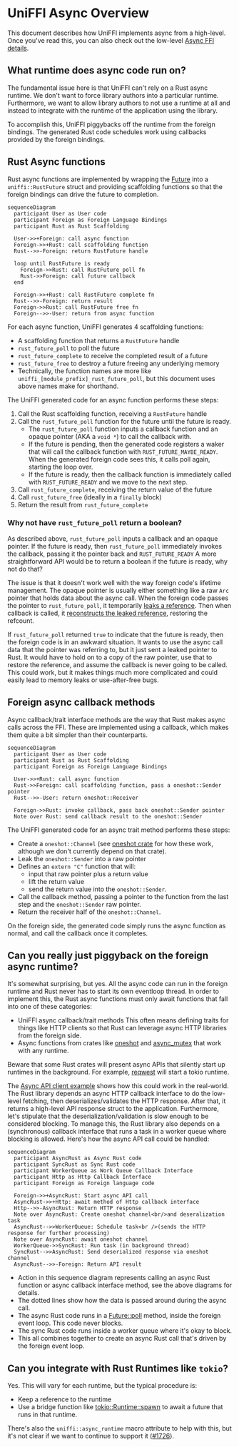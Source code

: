 # UniFFI Async Overview

This document describes how UniFFI implements async from a high-level.
Once you've read this, you can also check out the low-level [Async FFI details](async-ffi.md).

## What runtime does async code run on?

The fundamental issue here is that UniFFI can't rely on a Rust async runtime.
We don't want to force library authors into a particular runtime.
Furthermore, we want to allow library authors to not use a runtime at all and instead to integrate with the runtime of the application using the library.

To accomplish this, UniFFI piggybacks off the runtime from the foreign bindings.
The generated Rust code schedules work using callbacks provided by the foreign bindings.

## Rust Async functions

Rust async functions are implemented by wrapping the
[Future](https://doc.rust-lang.org/std/future/trait.Future.html) into a `uniffi::RustFuture` struct
and providing scaffolding functions so that the foreign bindings can drive the future to completion.


```mermaid
sequenceDiagram
  participant User as User code
  participant Foreign as Foreign Language Bindings
  participant Rust as Rust Scaffolding

  User->>+Foreign: call async function
  Foreign->>+Rust: call scaffolding function
  Rust-->>-Foreign: return RustFuture handle

  loop until RustFuture is ready
    Foreign->>Rust: call RustFuture poll fn
    Rust->>Foreign: call future callback
  end

  Foreign->>+Rust: call RustFuture complete fn
  Rust-->>-Foreign: return result
  Foreign->>Rust: call RustFuture free fn
  Foreign-->>-User: return from async function
```

For each async function, UniFFI generates 4 scaffolding functions:
* A scaffolding function that returns a `RustFuture` handle
* `rust_future_poll` to poll the future
* `rust_future_complete` to receive the completed result of a future
* `rust_future_free` to destroy a future freeing any underlying memory
* Technically, the function names are more like `uniffi_[module_prefix]_rust_future_poll`, but this document uses above names make for shorthand.

The UniFFI generated code for an async function performs these steps:

1. Call the Rust scaffolding function, receiving a `RustFuture` handle
1. Call the `rust_future_poll` function for the future until the future is ready.
   * The `rust_future_poll` function inputs a callback function and an opaque pointer (AKA a `void *`) to call the callback with.
   * If the future is pending, then the generated code registers a waker that will call the callback function with `RUST_FUTURE_MAYBE_READY`.
     When the generated foreign code sees this, it calls poll again, starting the loop over.
   * If the future is ready, then the callback function is immediately called with `RUST_FUTURE_READY` and we move to the next step.
1. Call `rust_future_complete`, receiving the return value of the future
1. Call `rust_future_free` (ideally in a `finally` block)
1. Return the result from `rust_future_complete`

### Why not have `rust_future_poll` return a boolean?

As described above, `rust_future_poll` inputs a callback and an opaque pointer.
If the future is ready, then `rust_future_poll` immediately invokes the callback, passing it the pointer back and `RUST_FUTURE_READY`
A more straightforward API would be to return a boolean if the future is ready, why not do that?

The issue is that it doesn't work well with the way foreign code's lifetime management.
The opaque pointer is usually either something like a raw `Arc` pointer that holds data about the async call.
When the foreign code passes the pointer to `rust_future_poll`, it temporarily [leaks a reference](https://doc.rust-lang.org/std/sync/struct.Arc.html#method.into_raw).
Then when callback is called, it [reconstructs the leaked reference](https://doc.rust-lang.org/std/sync/struct.Arc.html#method.from_raw), restoring the refcount.

If `rust_future_poll` returned `true` to indicate that the future is ready, then the foreign code is in an awkward situation.
It wants to use the async call data that the pointer was referring to, but it just sent a leaked pointer to Rust.
It would have to hold on to a copy of the raw pointer, use that to restore the reference, and assume the callback is never going to be called.
This could work, but it makes things much more complicated and could easily lead to memory leaks or use-after-free bugs.

## Foreign async callback methods

Async callback/trait interface methods are the way that Rust makes async calls across the FFI.
These are implemented using a callback, which makes them quite a bit simpler than their counterparts.

```mermaid
sequenceDiagram
  participant User as User code
  participant Rust as Rust Scaffolding
  participant Foreign as Foreign Language Bindings

  User->>+Rust: call async function
  Rust->>Foreign: call scaffolding function, pass a oneshot::Sender pointer
  Rust-->>-User: return oneshot::Receiver

  Foreign->>Rust: invoke callback, pass back oneshot::Sender pointer
  Note over Rust: send callback result to the oneshot::Sender
```


The UniFFI generated code for an async trait method performs these steps:

  - Create a `oneshot::Channel` (see [oneshot crate](https://docs.rs/oneshot/latest/oneshot/) for how these work, although we don't currently depend on that crate).
  - Leak the `oneshot::Sender` into a raw pointer
  - Defines an `extern "C"` function that will:
      - input that raw pointer plus a return value 
      - lift the return value
      - send the return value into the `oneshot::Sender`.
  - Call the callback method, passing a pointer to the function from the last step and the `oneshot::Sender` raw pointer.
  - Return the receiver half of the `oneshot::Channel`.

On the foreign side, the generated code simply runs the async function as normal, and call the callback once it completes.

## Can you really just piggyback on the foreign async runtime?

It's somewhat surprising, but yes.
All the async code can run in the foreign runtime and Rust never has to start its own eventloop thread.
In order to implement this, the Rust async functions must only await functions that fall into one of these categories:

* UniFFI async callback/trait methods
  This often means defining traits for things like HTTP clients so that Rust can leverage async HTTP libraries from the foreign side.
* Async functions from crates like [oneshot](https://docs.rs/oneshot/latest/oneshot/) and [async_mutex](https://docs.rs/async-mutex/latest/async_mutex/) that work with any runtime.

Beware that some Rust crates will present async APIs that silently start up runtimes in the background.
For example, [reqwest](https://docs.rs/reqwest/latest/reqwest/) will start a tokio runtime.

The [Async API client example](https://github.com/mozilla/uniffi-rs/tree/main/examples/async-api-client) shows how this could work in the real-world.
The Rust library depends an async HTTP callback interface to do the low-level fetching, then deserializes/validates the HTTP response.
After that, it returns a high-level API response struct to the application.
Furthermore, let's stipulate that the deserialization/validation is slow enough to be considered blocking.
To manage this, the Rust library also depends on a (synchronous) callback interface that runs a task in a worker queue where blocking is allowed.
Here's how the async API call could be handled:

```mermaid
sequenceDiagram
  participant AsyncRust as Async Rust code
  participant SyncRust as Sync Rust code
  participant WorkerQueue as Work Queue Callback Interface
  participant Http as Http Callback Interface
  participant Foreign as Foreign language code

  Foreign->>+AsyncRust: Start async API call
  AsyncRust->>+Http: await method of Http callback interface
  Http-->>-AsyncRust: Return HTTP response
  Note over AsyncRust: Create oneshot channel<br/>and deseralization task
  AsyncRust-->>WorkerQueue: Schedule task<br />(sends the HTTP response for further processing)
  Note over AsyncRust: await oneshot channel
  WorkerQueue->>SyncRust: Run task (in background thread)
  SyncRust-->>AsyncRust: Send deserialized response via oneshot channel
  AsyncRust-->>-Foreign: Return API result
```

* Action in this sequence diagram represents calling an async Rust function or async callback interface method, see the above diagrams for details.
* The dotted lines show how the data is passed around during the async call.
* The async Rust code runs in a [Future::poll](https://doc.rust-lang.org/std/future/trait.Future.html#tymethod.poll) method, inside the foreign event loop.  This code never blocks.
* The sync Rust code runs inside a worker queue where it's okay to block.
* This all combines together to create an async Rust call that's driven by the foreign event loop.

## Can you integrate with Rust Runtimes like `tokio`?

Yes.  This will vary for each runtime, but the typical procedure is:

- Keep a reference to the runtime
- Use a bridge function like [tokio::Runtime::spawn](https://docs.rs/tokio/latest/tokio/runtime/struct.Runtime.html#method.spawn) to await a future that runs in that runtime.

There's also the `uniffi::async_runtime` macro attribute to help with this, but it's not clear if we
want to continue to support it ([#1726](https://github.com/mozilla/uniffi-rs/issues/1726)).
